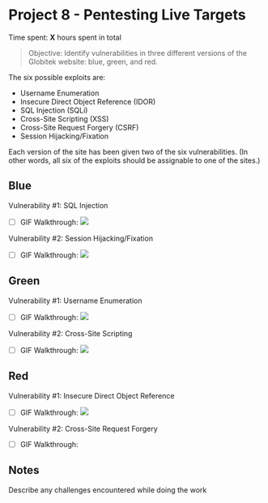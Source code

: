 # Project 8 - Pentesting Live Targets

Time spent: **X** hours spent in total

> Objective: Identify vulnerabilities in three different versions of the Globitek website: blue, green, and red.

The six possible exploits are:
* Username Enumeration
* Insecure Direct Object Reference (IDOR)
* SQL Injection (SQLi)
* Cross-Site Scripting (XSS)
* Cross-Site Request Forgery (CSRF)
* Session Hijacking/Fixation

Each version of the site has been given two of the six vulnerabilities. (In other words, all six of the exploits should be assignable to one of the sites.)

## Blue

Vulnerability #1: SQL Injection
  - [ ] GIF Walkthrough: ![](https://i.imgur.com/PlGJagH.gif)

Vulnerability #2: Session Hijacking/Fixation
  - [ ] GIF Walkthrough: ![](https://i.imgur.com/MJgbz9K.gif)


## Green

Vulnerability #1: Username Enumeration
  - [ ] GIF Walkthrough: ![](https://i.imgur.com/BqJcyXR.gif)

Vulnerability #2: Cross-Site Scripting
  - [ ] GIF Walkthrough: ![](https://i.imgur.com/esx4HyK.gif)


## Red

Vulnerability #1: Insecure Direct Object Reference
  - [ ] GIF Walkthrough: ![](https://i.imgur.com/dOBXRlO.gif)

Vulnerability #2: Cross-Site Request Forgery
  - [ ] GIF Walkthrough: ![]()


## Notes

Describe any challenges encountered while doing the work
